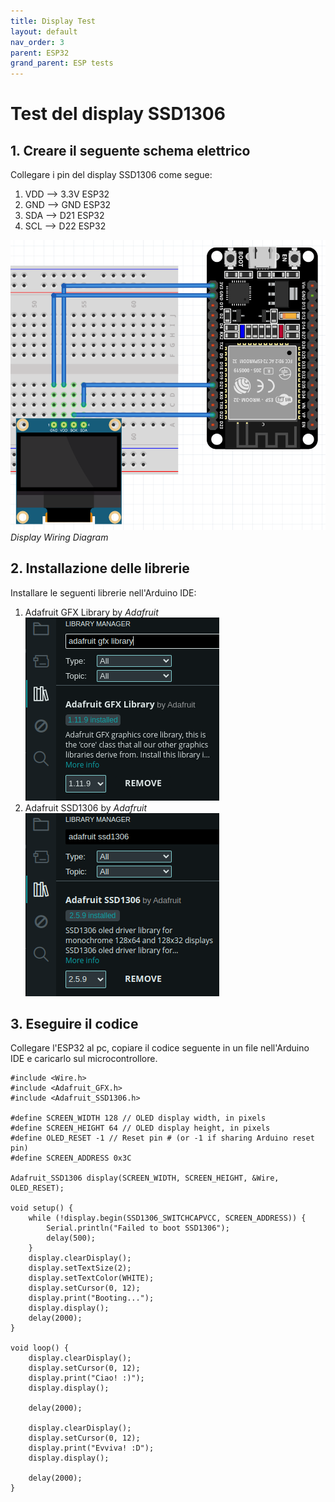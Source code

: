 ```yaml
---
title: Display Test
layout: default
nav_order: 3
parent: ESP32
grand_parent: ESP tests
---
```


# Test del display SSD1306

## 1. Creare il seguente schema elettrico

Collegare i pin del display SSD1306 come segue:

1. VDD --> 3.3V ESP32
2. GND --> GND ESP32
3. SDA --> D21 ESP32
4. SCL --> D22 ESP32

![SDS011 Wiring Diagram](../../images/esp32_display_wiring_diagram.png)  
*Display Wiring Diagram*

## 2. Installazione delle librerie

Installare le seguenti librerie nell'Arduino IDE:

1. Adafruit GFX Library by *Adafruit*  
   ![Adafruit GFX Library](../../images/gfx_library.png)  
2. Adafruit SSD1306 by *Adafruit*  
   ![Adafruit SSD1306 Library](../../images/ssd1306_library.png)  

## 3. Eseguire il codice

Collegare l'ESP32 al pc, copiare il codice seguente in un file nell'Arduino IDE e caricarlo sul microcontrollore.

```
#include <Wire.h>
#include <Adafruit_GFX.h>
#include <Adafruit_SSD1306.h>

#define SCREEN_WIDTH 128 // OLED display width, in pixels
#define SCREEN_HEIGHT 64 // OLED display height, in pixels
#define OLED_RESET -1 // Reset pin # (or -1 if sharing Arduino reset pin)
#define SCREEN_ADDRESS 0x3C

Adafruit_SSD1306 display(SCREEN_WIDTH, SCREEN_HEIGHT, &Wire, OLED_RESET);

void setup() {
    while (!display.begin(SSD1306_SWITCHCAPVCC, SCREEN_ADDRESS)) {
        Serial.println("Failed to boot SSD1306");
        delay(500);
    }
    display.clearDisplay();
    display.setTextSize(2);
    display.setTextColor(WHITE);
    display.setCursor(0, 12);
    display.print("Booting...");
    display.display();
    delay(2000);
}

void loop() {
    display.clearDisplay();
    display.setCursor(0, 12);
    display.print("Ciao! :)");
    display.display();

    delay(2000);

    display.clearDisplay();
    display.setCursor(0, 12);
    display.print("Evviva! :D");
    display.display();

    delay(2000);
}
```
